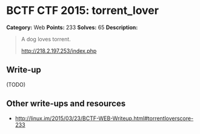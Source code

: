 # BCTF CTF 2015: torrent_lover

**Category:** Web
**Points:** 233
**Solves:** 65
**Description:** 

> A dog loves torrent.
> 
> <http://218.2.197.253/index.php>

## Write-up

(TODO)

## Other write-ups and resources

* <http://linux.im/2015/03/23/BCTF-WEB-Writeup.html#torrentloverscore-233>